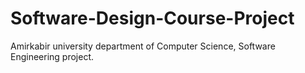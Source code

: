 # Software-Design-Course-Project
Amirkabir university department of Computer Science, Software Engineering project.

